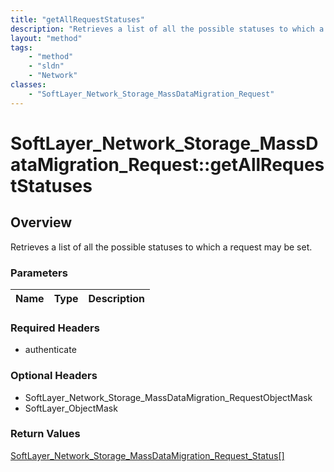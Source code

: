 ```yaml
---
title: "getAllRequestStatuses"
description: "Retrieves a list of all the possible statuses to which a request may be set."
layout: "method"
tags:
    - "method"
    - "sldn"
    - "Network"
classes:
    - "SoftLayer_Network_Storage_MassDataMigration_Request"
---
```

# SoftLayer_Network_Storage_MassDataMigration_Request::getAllRequestStatuses
## Overview 
Retrieves a list of all the possible statuses to which a request may be set.

### Parameters 
|Name | Type | Description |
| --- | --- | --- |


### Required Headers
* authenticate

### Optional Headers
* SoftLayer_Network_Storage_MassDataMigration_RequestObjectMask
* SoftLayer_ObjectMask

### Return Values
<a href='/reference/datatypes/SoftLayer_Network_Storage_MassDataMigration_Request_Status'>SoftLayer_Network_Storage_MassDataMigration_Request_Status[] </a>
